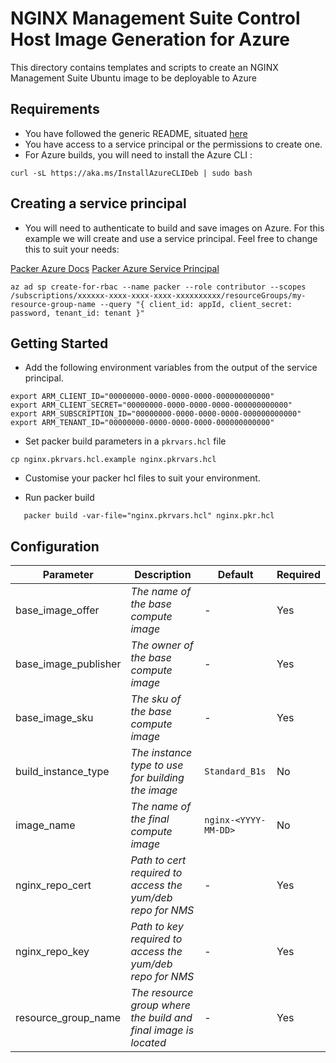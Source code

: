 # NGINX Management Suite Control Host Image Generation for Azure

This directory contains templates and scripts to create an NGINX Management Suite Ubuntu image to be deployable to Azure

## Requirements

- You have followed the generic README, situated [here](../../README.md)
- You have access to a service principal or the permissions to create one.
- For Azure builds, you will need to install the Azure CLI :

```shell
curl -sL https://aka.ms/InstallAzureCLIDeb | sudo bash
```

## Creating a service principal

- You will need to authenticate to build and save images on Azure. For this example we will create and use a service principal. Feel free to change this to suit your needs:

[Packer Azure Docs](https://developer.hashicorp.com/packer/plugins/builders/azure/arm)
[Packer Azure Service Principal](https://developer.hashicorp.com/packer/plugins/builders/azure#azure-active-directory-service-principal)

```shell
az ad sp create-for-rbac --name packer --role contributor --scopes /subscriptions/xxxxxx-xxxx-xxxx-xxxx-xxxxxxxxxx/resourceGroups/my-resource-group-name --query "{ client_id: appId, client_secret: password, tenant_id: tenant }"
```

## Getting Started

- Add the following environment variables from the output of the service principal.

```shell
export ARM_CLIENT_ID="00000000-0000-0000-0000-000000000000"
export ARM_CLIENT_SECRET="00000000-0000-0000-0000-000000000000"
export ARM_SUBSCRIPTION_ID="00000000-0000-0000-0000-000000000000"
export ARM_TENANT_ID="00000000-0000-0000-0000-000000000000"
```

- Set packer build parameters in a `pkrvars.hcl` file

```shell
cp nginx.pkrvars.hcl.example nginx.pkrvars.hcl
```

- Customise your packer hcl files to suit your environment.

- Run packer build

```shell
   packer build -var-file="nginx.pkrvars.hcl" nginx.pkr.hcl
```

## Configuration

| Parameter                            | Description                                                      | Default                          | Required |
| ------------------------------------ | ---------------------------------------------------------------- | -------------------------------- | -------- |
| base_image_offer                     | _The name of the base compute image_                             | -                                | Yes      |
| base_image_publisher                 | _The owner of the base compute image_                            | -                                | Yes      |
| base_image_sku                       | _The sku of the base compute image_                              | -                                | Yes      |
| build_instance_type                  | _The instance type to use for building the image_                | `Standard_B1s`                   | No       |
| image_name                           | _The name of the final compute image_                            | `nginx-<YYYY-MM-DD>`               | No       |
| nginx_repo_cert                      | _Path to cert required to access the yum/deb repo for NMS_       | -                                | Yes      |
| nginx_repo_key                       | _Path to key required to access the yum/deb repo for NMS_        | -                                | Yes      |
| resource_group_name                  | _The resource group where the build and final image is located_  | -                                | Yes      |
